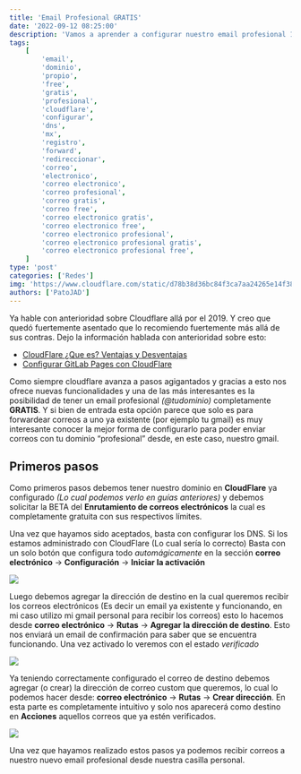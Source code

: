 ```yaml
---
title: 'Email Profesional GRATIS'
date: '2022-09-12 08:25:00'
description: 'Vamos a aprender a configurar nuestro email profesional 100% free en CloudFlare con un dominio propio.'
tags:
    [
        'email',
        'dominio',
        'propio',
        'free',
        'gratis',
        'profesional',
        'cloudflare',
        'configurar',
        'dns',
        'mx',
        'registro',
        'forward',
        'redireccionar',
        'correo',
        'electronico',
        'correo electronico',
        'correo profesional',
        'correo gratis',
        'correo free',
        'correo electronico gratis',
        'correo electronico free',
        'correo electronico profesional',
        'correo electronico profesional gratis',
        'correo electronico profesional free',
    ]
type: 'post'
categories: ['Redes']
img: 'https://www.cloudflare.com/static/d78b38d36bc84f3ca7aa24265e14f381/cloudflare_email_routing.png'
authors: ['PatoJAD']
---
```


Ya hable con anterioridad sobre Cloudflare allá por el 2019. Y creo que quedó fuertemente asentado que lo recomiendo fuertemente más allá de sus contras. Dejo la información hablada con anterioridad sobre esto:

-   [CloudFlare ¿Que es? Ventajas y Desventajas](/post/2019/10/cloudflare-que-es-ventajas-y-desventajas/)
-   [Configurar GitLab Pages con CloudFlare](/post/2019/11/configurar-gitlab-pages-con-cloudflare/)

Como siempre cloudflare avanza a pasos agigantados y gracias a esto nos ofrece nuevas funcionalidades y una de las más interesantes es la posibilidad de tener un email profesional _(@tudominio)_ completamente **GRATIS**. Y si bien de entrada esta opción parece que solo es para forwardear correos a uno ya existente (por ejemplo tu gmail) es muy interesante conocer la mejor forma de configurarlo para poder enviar correos con tu dominio “profesional” desde, en este caso, nuestro gmail.

## Primeros pasos

Como primeros pasos debemos tener nuestro dominio en **CloudFlare** ya configurado _(Lo cual podemos verlo en guías anteriores)_ y debemos solicitar la BETA del **Enrutamiento de correos electrónicos** la cual es completamente gratuita con sus respectivos límites.

Una vez que hayamos sido aceptados, basta con configurar los DNS. Si los estamos administrado con CloudFlare (Lo cual sería lo correcto) Basta con un solo botón que configura todo _automágicamente_ en la sección **correo electrónico** -> **Configuración** -> **Iniciar la activación**

![](https://i.postimg.cc/d1VVkLmw/image.png)

Luego debemos agregar la dirección de destino en la cual queremos recibir los correos electrónicos (Es decir un email ya existente y funcionando, en mi caso utilizo mi gmail personal para recibir los correos) esto lo hacemos desde **correo electrónico** -> **Rutas** -> **Agregar la dirección de destino**. Esto nos enviará un email de confirmación para saber que se encuentra funcionando. Una vez activado lo veremos con el estado _verificado_

![](https://i.postimg.cc/fLzJcHZ4/mailverificado.png)

Ya teniendo correctamente configurado el correo de destino debemos agregar (o crear) la dirección de correo custom que queremos, lo cual lo podemos hacer desde: **correo electrónico** -> **Rutas** -> **Crear dirección**. En esta parte es completamente intuitivo y solo nos aparecerá como destino en **Acciones** aquellos correos que ya estén verificados.

![](https://i.postimg.cc/zvR5KWLZ/mailadd.png)

Una vez que hayamos realizado estos pasos ya podemos recibir correos a nuestro nuevo email profesional desde nuestra casilla personal.
